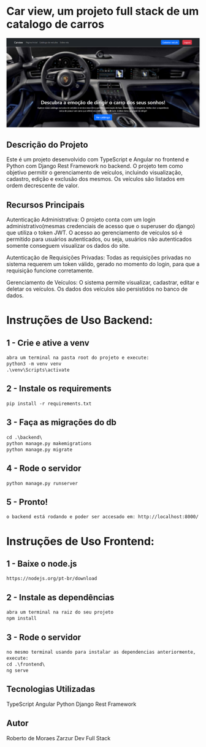 # Car view, um projeto full stack de um catalogo de carros

![Print do site](main_screen.png)

## Descrição do Projeto
Este é um projeto desenvolvido com TypeScript e Angular no frontend e Python com Django Rest Framework no backend. O projeto tem como objetivo permitir o gerenciamento de veículos, incluindo visualização, cadastro, edição e exclusão dos mesmos. Os veículos são listados em ordem decrescente de valor.

## Recursos Principais
Autenticação Administrativa: O projeto conta com um login administrativo(mesmas credenciais de acesso que o superuser do django) que utiliza o token JWT. O acesso ao gerenciamento de veículos só é permitido para usuários autenticados, ou seja, usuários não autenticados somente conseguem visualizar os dados do site.

Autenticação de Requisições Privadas: Todas as requisições privadas no sistema requerem um token válido, gerado no momento do login, para que a requisição funcione corretamente.

Gerenciamento de Veículos: O sistema permite visualizar, cadastrar, editar e deletar os veículos. Os dados dos veículos são persistidos no banco de dados.

# Instruções de Uso Backend:

## 1 - Crie e ative a venv
    abra um terminal na pasta root do projeto e execute:
    python3 -m venv venv
    .\venv\Scripts\activate

## 2 - Instale os requirements
    pip install -r requirements.txt

## 3 - Faça as migrações do db
    cd .\backend\
    python manage.py makemigrations
    python manage.py migrate

## 4 - Rode o servidor
    python manage.py runserver

## 5 - Pronto!
    o backend está rodando e poder ser accesado em: http://localhost:8000/


# Instruções de Uso Frontend:

## 1 - Baixe o node.js
    https://nodejs.org/pt-br/download

## 2 - Instale as dependências
    abra um terminal na raiz do seu projeto
    npm install

## 3 - Rode o servidor
    no mesmo terminal usando para instalar as dependencias anteriormente, execute:
    cd .\frontend\
    ng serve



## Tecnologias Utilizadas
TypeScript
Angular
Python
Django Rest Framework

## Autor
Roberto de Moraes Zarzur
Dev Full Stack